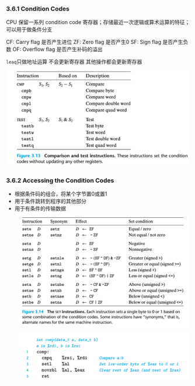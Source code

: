 ### 3.6.1 Condition Codes

CPU 保留一系列 condition code 寄存器；存储最近一次逻辑或算术运算的特征； 可以用于做条件分支

CF: Carry flag 是否产生进位
ZF: Zero flag 是否产生0
SF: Sign flag 是否产生负数
OF: Overflow flag 是否产生补码的溢出

`leaq`只做地址运算 不会更新寄存器 其他操作都会更新寄存器

![](2022-01-05-11-28-33.png)

### 3.6.2 Accessing the Condition Codes

* 根据条件码的组合，将某个字节置0或置1
* 用于条件跳转到程序的其他部分
* 用于有条件的传输数据
![](2022-01-05-11-37-46.png)
![](2022-01-05-11-41-00.png)